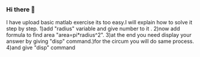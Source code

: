 ### Hi there 👋

I have upload basic matlab exercise its too easy.I will explain how to solve it step by step.
1)add "radius" variable and give number to it .
2)now add formula to find area "area=pi*radius^2".
3)at the end you need display your answer by giving "disp" command.)for the circum you will do same process.
4)and give "disp" command
